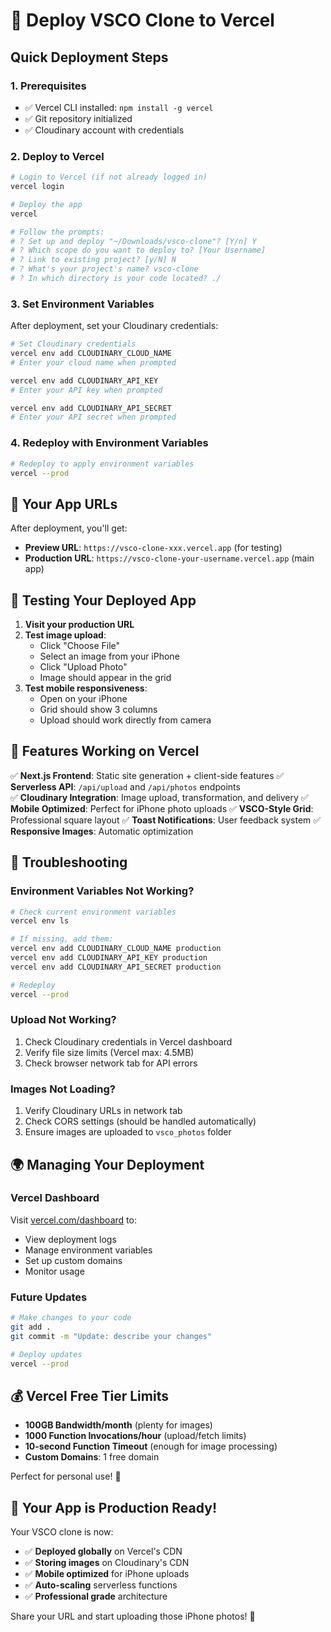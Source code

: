 # 🚀 Deploy VSCO Clone to Vercel

## Quick Deployment Steps

### 1. Prerequisites
- ✅ Vercel CLI installed: `npm install -g vercel`
- ✅ Git repository initialized
- ✅ Cloudinary account with credentials

### 2. Deploy to Vercel

```bash
# Login to Vercel (if not already logged in)
vercel login

# Deploy the app
vercel

# Follow the prompts:
# ? Set up and deploy "~/Downloads/vsco-clone"? [Y/n] Y
# ? Which scope do you want to deploy to? [Your Username]
# ? Link to existing project? [y/N] N
# ? What's your project's name? vsco-clone
# ? In which directory is your code located? ./
```

### 3. Set Environment Variables

After deployment, set your Cloudinary credentials:

```bash
# Set Cloudinary credentials
vercel env add CLOUDINARY_CLOUD_NAME
# Enter your cloud name when prompted

vercel env add CLOUDINARY_API_KEY
# Enter your API key when prompted

vercel env add CLOUDINARY_API_SECRET
# Enter your API secret when prompted
```

### 4. Redeploy with Environment Variables

```bash
# Redeploy to apply environment variables
vercel --prod
```

## 🔗 Your App URLs

After deployment, you'll get:
- **Preview URL**: `https://vsco-clone-xxx.vercel.app` (for testing)
- **Production URL**: `https://vsco-clone-your-username.vercel.app` (main app)

## 🧪 Testing Your Deployed App

1. **Visit your production URL**
2. **Test image upload**:
   - Click "Choose File"
   - Select an image from your iPhone
   - Click "Upload Photo"
   - Image should appear in the grid
3. **Test mobile responsiveness**:
   - Open on your iPhone
   - Grid should show 3 columns
   - Upload should work directly from camera

## 🎯 Features Working on Vercel

✅ **Next.js Frontend**: Static site generation + client-side features
✅ **Serverless API**: `/api/upload` and `/api/photos` endpoints  
✅ **Cloudinary Integration**: Image upload, transformation, and delivery
✅ **Mobile Optimized**: Perfect for iPhone photo uploads
✅ **VSCO-Style Grid**: Professional square layout
✅ **Toast Notifications**: User feedback system
✅ **Responsive Images**: Automatic optimization

## 🔧 Troubleshooting

### Environment Variables Not Working?
```bash
# Check current environment variables
vercel env ls

# If missing, add them:
vercel env add CLOUDINARY_CLOUD_NAME production
vercel env add CLOUDINARY_API_KEY production  
vercel env add CLOUDINARY_API_SECRET production

# Redeploy
vercel --prod
```

### Upload Not Working?
1. Check Cloudinary credentials in Vercel dashboard
2. Verify file size limits (Vercel max: 4.5MB)
3. Check browser network tab for API errors

### Images Not Loading?
1. Verify Cloudinary URLs in network tab
2. Check CORS settings (should be handled automatically)
3. Ensure images are uploaded to `vsco_photos` folder

## 🌍 Managing Your Deployment

### Vercel Dashboard
Visit [vercel.com/dashboard](https://vercel.com/dashboard) to:
- View deployment logs
- Manage environment variables
- Set up custom domains
- Monitor usage

### Future Updates
```bash
# Make changes to your code
git add .
git commit -m "Update: describe your changes"

# Deploy updates
vercel --prod
```

## 💰 Vercel Free Tier Limits

- **100GB Bandwidth/month** (plenty for images)
- **1000 Function Invocations/hour** (upload/fetch limits)
- **10-second Function Timeout** (enough for image processing)
- **Custom Domains**: 1 free domain

Perfect for personal use! 🎉

## 🚀 Your App is Production Ready!

Your VSCO clone is now:
- ✅ **Deployed globally** on Vercel's CDN
- ✅ **Storing images** on Cloudinary's CDN  
- ✅ **Mobile optimized** for iPhone uploads
- ✅ **Auto-scaling** serverless functions
- ✅ **Professional grade** architecture

Share your URL and start uploading those iPhone photos! 📸 